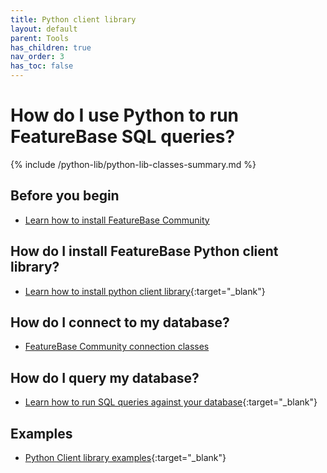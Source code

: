 ```yaml
---
title: Python client library
layout: default
parent: Tools
has_children: true
nav_order: 3
has_toc: false
---
```


# How do I use Python to run FeatureBase SQL queries?

{% include /python-lib/python-lib-classes-summary.md %}

## Before you begin

* [Learn how to install FeatureBase Community](index/#install-featurebase-community)

## How do I install FeatureBase Python client library?

* [Learn how to install python client library](https://docs.featurebase.com/docs/tools/python-client-library/python-client-install){:target="_blank"}

## How do I connect to my database?

  * [FeatureBase Community connection classes](/docs/tools/python-client-library/python-client-connect-community)

## How do I query my database?

* [Learn how to run SQL queries against your database](https://docs.featurebase.com/docs/tools/python-client-library/python-client-query){:target="_blank"}

## Examples

* [Python Client library examples](https://docs.featurebase.com/docs/tools/python-client-library/python-client-example){:target="_blank"}
